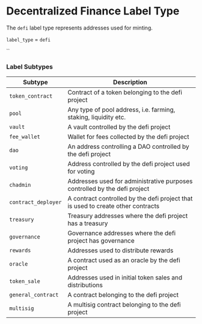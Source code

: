 # Decentralized Finance Label Type

The `defi` label type represents addresses used for minting.

`label_type` = `defi`

``

### Label Subtypes

| Subtype             | Description                                                                      |
| ------------------- | -------------------------------------------------------------------------------- |
| `token_contract`    | Contract of a token belonging to the defi project                                |
| `pool`              | Any type of pool address, i.e. farming, staking, liquidity etc.                  |
| `vault`             | A vault controlled by the defi project                                           |
| `fee_wallet`        | Wallet for fees collected by the defi project                                    |
| `dao`               | An address controlling a DAO controlled by the defi project                      |
| `voting`            | Address controlled by the defi project used for voting                           |
| `chadmin`           | Addresses used for administrative purposes controlled by the defi project        |
| `contract_deployer` | A contract controlled by the defi project that is used to create other contracts |
| `treasury`          | Treasury addresses where the defi project has a treasury                         |
| `governance`        | Governance addresses where the defi project has governance                       |
| `rewards`           | Addresses used to distribute rewards                                             |
| `oracle`            | A contract used as an oracle by the defi project                                 |
| `token_sale`        | Addresses used in initial token sales and distributions                          |
| `general_contract`  | A contract belonging to the defi project                                         |
| `multisig`          | A multisig contract belonging to the defi project                                |
